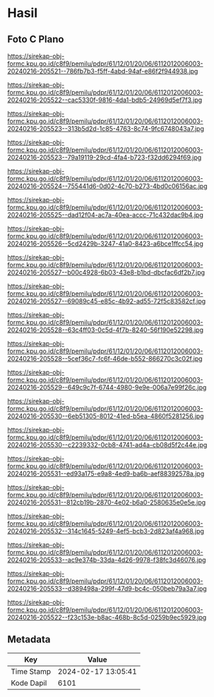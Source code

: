 # Hasil

## Foto C Plano

https://sirekap-obj-formc.kpu.go.id/c8f9/pemilu/pdpr/61/12/01/20/06/6112012006003-20240216-205521--786fb7b3-f5ff-4abd-94af-e86f2f944938.jpg

https://sirekap-obj-formc.kpu.go.id/c8f9/pemilu/pdpr/61/12/01/20/06/6112012006003-20240216-205522--cac5330f-9816-4da1-bdb5-24969d5ef7f3.jpg

https://sirekap-obj-formc.kpu.go.id/c8f9/pemilu/pdpr/61/12/01/20/06/6112012006003-20240216-205523--313b5d2d-1c85-4763-8c74-9fc6748043a7.jpg

https://sirekap-obj-formc.kpu.go.id/c8f9/pemilu/pdpr/61/12/01/20/06/6112012006003-20240216-205523--79a19119-29cd-4fa4-b723-f32dd6294f69.jpg

https://sirekap-obj-formc.kpu.go.id/c8f9/pemilu/pdpr/61/12/01/20/06/6112012006003-20240216-205524--755441d6-0d02-4c70-b273-4bd0c06156ac.jpg

https://sirekap-obj-formc.kpu.go.id/c8f9/pemilu/pdpr/61/12/01/20/06/6112012006003-20240216-205525--dad12f04-ac7a-40ea-accc-71c432dac9b4.jpg

https://sirekap-obj-formc.kpu.go.id/c8f9/pemilu/pdpr/61/12/01/20/06/6112012006003-20240216-205526--5cd2429b-3247-41a0-8423-a6bce1ffcc54.jpg

https://sirekap-obj-formc.kpu.go.id/c8f9/pemilu/pdpr/61/12/01/20/06/6112012006003-20240216-205527--b00c4928-6b03-43e8-b1bd-dbcfac6df2b7.jpg

https://sirekap-obj-formc.kpu.go.id/c8f9/pemilu/pdpr/61/12/01/20/06/6112012006003-20240216-205527--69089c45-e85c-4b92-ad55-72f5c83582cf.jpg

https://sirekap-obj-formc.kpu.go.id/c8f9/pemilu/pdpr/61/12/01/20/06/6112012006003-20240216-205528--63c4ff03-0c5d-4f7b-8240-56f190e52298.jpg

https://sirekap-obj-formc.kpu.go.id/c8f9/pemilu/pdpr/61/12/01/20/06/6112012006003-20240216-205528--5cef36c7-fc6f-46de-b552-866270c3c02f.jpg

https://sirekap-obj-formc.kpu.go.id/c8f9/pemilu/pdpr/61/12/01/20/06/6112012006003-20240216-205529--649c9c7f-6744-4980-9e9e-006a7e99f26c.jpg

https://sirekap-obj-formc.kpu.go.id/c8f9/pemilu/pdpr/61/12/01/20/06/6112012006003-20240216-205530--6eb51305-8012-41ed-b5ea-4860f5281256.jpg

https://sirekap-obj-formc.kpu.go.id/c8f9/pemilu/pdpr/61/12/01/20/06/6112012006003-20240216-205530--c2239332-0cb8-4741-ad4a-cb08d5f2c44e.jpg

https://sirekap-obj-formc.kpu.go.id/c8f9/pemilu/pdpr/61/12/01/20/06/6112012006003-20240216-205531--ed93a175-e9a8-4ed9-ba6b-aef88392578a.jpg

https://sirekap-obj-formc.kpu.go.id/c8f9/pemilu/pdpr/61/12/01/20/06/6112012006003-20240216-205531--812cb19b-2870-4e02-b6a0-2580635e0e5e.jpg

https://sirekap-obj-formc.kpu.go.id/c8f9/pemilu/pdpr/61/12/01/20/06/6112012006003-20240216-205532--314c1645-5249-4ef5-bcb3-2d823af4a968.jpg

https://sirekap-obj-formc.kpu.go.id/c8f9/pemilu/pdpr/61/12/01/20/06/6112012006003-20240216-205533--ac9e374b-33da-4d26-9978-f38fc3d46076.jpg

https://sirekap-obj-formc.kpu.go.id/c8f9/pemilu/pdpr/61/12/01/20/06/6112012006003-20240216-205533--d389498a-299f-47d9-bc4c-050beb79a3a7.jpg

https://sirekap-obj-formc.kpu.go.id/c8f9/pemilu/pdpr/61/12/01/20/06/6112012006003-20240216-205522--f23c153e-b8ac-468b-8c5d-0259b9ec5929.jpg


## Metadata

| Key        | Value               |
| ---------- | ------------------- |
| Time Stamp | 2024-02-17 13:05:41 |
| Kode Dapil | 6101                |



